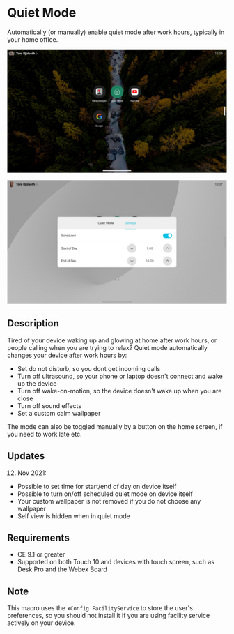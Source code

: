 # Quiet Mode
Automatically (or manually) enable quiet mode after work hours, typically in your home office.

![Quiet Mode](quietmode.png)

![Settingst](settings.png)

## Description

Tired of your device waking up and glowing at home after work hours, or people calling when you are trying to relax? Quiet mode automatically changes your device after work hours by:

* Set do not disturb, so you dont get incoming calls
*	Turn off ultrasound, so your phone or laptop doesn't connect and wake up the device
*	Turn off wake-on-motion, so the device doesn't wake up when you are close
*	Turn off sound effects
*	Set a custom calm wallpaper

The mode can also be toggled manually by a button on the home screen, if you need to work late etc.

## Updates

12. Nov 2021:

* Possible to set time for start/end of day on device itself
* Possible to turn on/off scheduled quiet mode on device itself
* Your custom wallpaper is not removed if you do not choose any wallpaper
* Self view is hidden when in quiet mode


## Requirements

* CE 9.1 or greater
* Supported on both Touch 10 and devices with touch screen, such as Desk Pro and the Webex Board

## Note

This macro uses the `xConfig FacilityService` to store the user's preferences, so you should not install it if you are using facility service actively on your device.